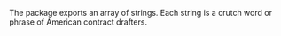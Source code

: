 The package exports an array of strings. Each string is a crutch word or phrase of American contract drafters.

